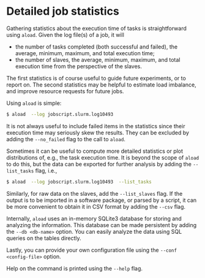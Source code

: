 # Detailed job statistics

Gathering statistics about the execution time of tasks is straightforward
using `aload`.  Given the log file(s) of a job, it will

* the number of tasks completed (both successful and failed), the average,
    minimum, maximum, and total execution time;
* the number of slaves, the average, minimum, maximum, and total execution
    time from the perspective of the slaves.

The first statistics is of course useful to guide future experiments,
or to report on.  The second statistics may be helpful to estimate load
imbalance, and improve resource requests for future jobs.

Using `aload` is simple:

```bash
$ aload  --log jobscript.slurm.log10493
```

It is not always useful to include failed items in the statistics since
their execution time may seriously skew the results.  They can be excluded
by adding the `--no_failed` flag to the call to `aload`.

Sometimes it can be useful to compute more detailed statistics or plot
distributions of, e.g., the task execution time.  It is beyond the scope
of `aload` to do this, but the data can be exported for further analysis
by adding the `--list_tasks` flag, i.e.,

```bash
$ aload  --log jobscript.slurm.log10493  --list_tasks
```

Similarly, for raw data on the slaves, add the `--list_slaves` flag.
If the output is to be imported in a software package, or parsed by a
script, it can be more convenient to obtain it in CSV format by adding the
`--csv` flag.

Internally, `aload` uses an in-memory SQLite3 database for storing and
analyzing the information.  This database can be made persistent by adding
the `--db <db-name>` option.  You can easily analyze the data using SQL
queries on the tables directly.

Lastly, you can provide your own configuration file using the
`--conf <config-file>` option.

Help on the command is printed using the `--help` flag.
